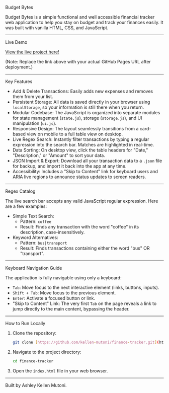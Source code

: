 Budget Bytes

Budget Bytes is a simple functional and well accessible financial tracker web application to help you stay on budget and track your finances easily. It was built with vanilla HTML, CSS, and JavaScript.

---

Live Demo

[View the live project here!](https://kellen-mutoni.github.io/finance-tracker/)

(Note: Replace the link above with your actual GitHub Pages URL after deployment.)

---

Key Features

-  Add & Delete Transactions: Easily adds new expenses and removes them from your list.
- Persistent Storage: All data is saved directly in your browser using `localStorage`, so your information is still there when you return.
- Modular Codebase: The JavaScript is organized into separate modules for state management (`state.js`), storage (`storage.js`), and UI manipulation (`ui.js`).
-  Responsive Design: The layout seamlessly transitions from a card-based view on mobile to a full table view on desktop.
-  Live Regex Search: Instantly filter transactions by typing a regular expression into the search bar. Matches are highlighted in real-time.
-  Data Sorting: On desktop view, click the table headers for "Date," "Description," or "Amount" to sort your data.
-  JSON Import & Export: Download all your transaction data to a `.json` file for backup, and import it back into the app at any time.
-  Accessibility: Includes a "Skip to Content" link for keyboard users and ARIA live regions to announce status updates to screen readers.

---

Regex Catalog

The live search bar accepts any valid JavaScript regular expression. Here are a few examples:

-  Simple Text Search:
    -   Pattern: `coffee`
    -   Result: Finds any transaction with the word "coffee" in its description, case-insensitively.
-  Keyword Alternatives:
    -   Pattern: `bus|transport`
    -   Result: Finds transactions containing either the word "bus" OR "transport".

---

Keyboard Navigation Guide

The application is fully navigable using only a keyboard:

-   `Tab`: Move focus to the next interactive element (links, buttons, inputs).
-   `Shift + Tab`: Move focus to the previous element.
-   `Enter`: Activate a focused button or link.
-   "Skip to Content" Link: The very first `Tab` on the page reveals a link to jump directly to the main content, bypassing the header.

---

How to Run Locally

1.  Clone the repository:
    ```bash
    git clone [https://github.com/kellen-mutoni/finance-tracker.git](https://github.com/kellen-mutoni/finance-tracker.git)
    ```
2.  Navigate to the project directory:
    ```bash
    cd finance-tracker
    ```
3.  Open the `index.html` file in your web browser.

---

Built by Ashley Kellen Mutoni.